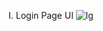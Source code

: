 I. Login Page UI
![lg](https://github.com/vanvinh2k2/Capstone_2/assets/94769800/a9d31a8d-7b89-42bc-930a-2c651a1b7cb9)

